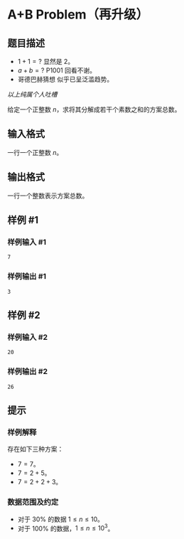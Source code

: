 # A+B Problem（再升级）

## 题目描述

- $1+1=?$ 显然是 $2$。
- $a+b=?$ P1001 回看不谢。
- 哥德巴赫猜想 似乎已呈泛滥趋势。

_以上纯属个人吐槽_

给定一个正整数 $n$，求将其分解成若干个素数之和的方案总数。



## 输入格式

一行一个正整数 $n$。


## 输出格式

一行一个整数表示方案总数。

## 样例 #1

### 样例输入 #1
```
7
```

### 样例输出 #1

```
3
```

## 样例 #2

### 样例输入 #2
```
20
```

### 样例输出 #2

```
26
```

## 提示

### 样例解释

存在如下三种方案：

- $7=7$。
- $7=2+5$。
- $7=2+2+3$。

### 数据范围及约定

- 对于 $30\%$ 的数据 $1\le n\le 10$。
- 对于 $100\%$ 的数据，$1\le n\le 10^3$。

